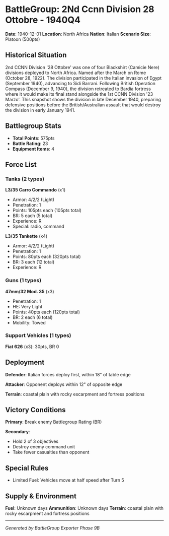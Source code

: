 # BattleGroup: 2Nd Ccnn Division 28 Ottobre - 1940Q4

**Date**: 1940-12-01
**Location**: North Africa
**Nation**: Italian
**Scenario Size**: Platoon (500pts)

## Historical Situation

2nd CCNN Division '28 Ottobre' was one of four Blackshirt (Camicie Nere) divisions deployed to North Africa. Named after the March on Rome (October 28, 1922). The division participated in the Italian invasion of Egypt (September 1940), advancing to Sidi Barrani. Following British Operation Compass (December 9, 1940), the division retreated to Bardia fortress where it would make its final stand alongside the 1st CCNN Division '23 Marzo'. This snapshot shows the division in late December 1940, preparing defensive positions before the British/Australian assault that would destroy the division in early January 1941.

## Battlegroup Stats

- **Total Points**: 575pts
- **Battle Rating**: 23
- **Equipment Items**: 4

## Force List

### Tanks (2 types)

**L3/35 Carro Commando** (x1)
- Armor: 4/2/2 (Light)
- Penetration: 1
- Points: 105pts each (105pts total)
- BR: 5 each (5 total)
- Experience: R
- Special: radio, command

**L3/35 Tankette** (x4)
- Armor: 4/2/2 (Light)
- Penetration: 1
- Points: 80pts each (320pts total)
- BR: 3 each (12 total)
- Experience: R

### Guns (1 types)

**47mm/32 Mod. 35** (x3)
- Penetration: 1
- HE: Very Light
- Points: 40pts each (120pts total)
- BR: 2 each (6 total)
- Mobility: Towed

### Support Vehicles (1 types)

**Fiat 626** (x3): 30pts, BR 0

## Deployment

**Defender**: Italian forces deploy first, within 18" of table edge

**Attacker**: Opponent deploys within 12" of opposite edge

**Terrain**: coastal plain with rocky escarpment and fortress positions

## Victory Conditions

**Primary**: Break enemy Battlegroup Rating (BR)

**Secondary**:
- Hold 2 of 3 objectives
- Destroy enemy command unit
- Take fewer casualties than opponent

## Special Rules

- Limited Fuel: Vehicles move at half speed after Turn 5

## Supply & Environment

**Fuel**: Unknown days
**Ammunition**: Unknown days
**Terrain**: coastal plain with rocky escarpment and fortress positions

---

*Generated by BattleGroup Exporter Phase 9B*
